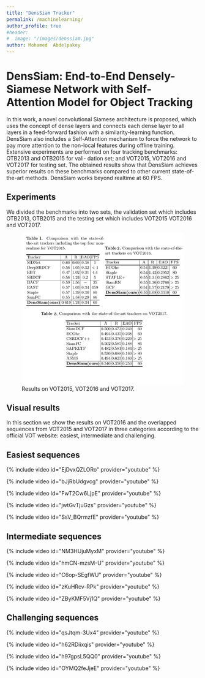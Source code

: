 ```yaml
---
title: "DensSiam Tracker"
permalink: /machinelearning/
author_profile: true
#header:
#  image: "/images/denssiam.jpg"
author: Mohamed  Abdelpakey
---
```

# DensSiam: End-to-End Densely-Siamese Network with Self-Attention Model for Object Tracking



<p class="text-justify">In this work, a novel convolutional Siamese architecture is proposed, which uses the concept of dense layers
and connects each dense layer to all layers in a feed-forward fashion with a similarity-learning function.
 DensSiam also includes a Self-Attention mechanism to force the network to pay more attention to the
non-local features during offline training. Extensive experiments are performed on four tracking benchmarks: OTB2013 and OTB2015 for vali-
dation set; and VOT2015, VOT2016 and VOT2017 for testing set. The
obtained results show that DensSiam achieves superior results on these
benchmarks compared to other current state-of-the-art methods. DensSiam works beyond realtime at 60 FPS.
</p>

## Experiments

<p class="text-justify">We divided the benchmarks into two sets, the validation set which includes
 OTB2013, OTB2015 and the testing set which includes VOT2015 VOT2016 and VOT2017.</p>

<figure>
  <img src="/images/tables.jpg" alt="this is a placeholder image">
  <figcaption>Results on VOT2015, VOT2016 and VOT2017.</figcaption>
</figure>

## Visual results

<p class="text-justify">In this section  we show the results on VOT2016 and the overlapped sequences from VOT2015 and VOT2017
in three categories according to the official VOT website: easiest, intermediate and challenging.</p>



## Easiest sequences
{% include video id="EjDvxQZLORo" provider="youtube" %}

{% include video id="bJjRbUdgvcg" provider="youtube" %}



{% include video id="FwT2Cw6LjpE" provider="youtube" %}



{% include video id="jwtGvTjuGzs" provider="youtube" %}



{% include video id="SsV_BQrmzfE" provider="youtube" %}



## Intermediate sequences

{% include video id="NM3HUjuMyxM" provider="youtube" %}

{% include video id="hmCN-mzsM-U" provider="youtube" %}


{% include video id="C6op-SEgfWU" provider="youtube" %}



{% include video id="zKuHRcv-RPk" provider="youtube" %}



{% include video id="ZByKMF5Vj1Q" provider="youtube" %}


## Challenging sequences

{% include video id="qsJtqm-3Ux4" provider="youtube" %}

{% include video id="h62RDiixqis" provider="youtube" %}



{% include video id="h97gpsL5QQ0" provider="youtube" %}



{% include video id="OYMQ2feJjeE" provider="youtube" %}


<div align="center" style="margin:auto;padding-top:10px">
   <div style="width:15%">
          <script type="text/javascript" id="clstr_globe" src="//cdn.clustrmaps.com/globe.js?d=7EfsL0ZB6FWpmyqdB88hMCZWpkmt6JJtLoUDpup7WYE"></script>
		    
   </div>
</div>
